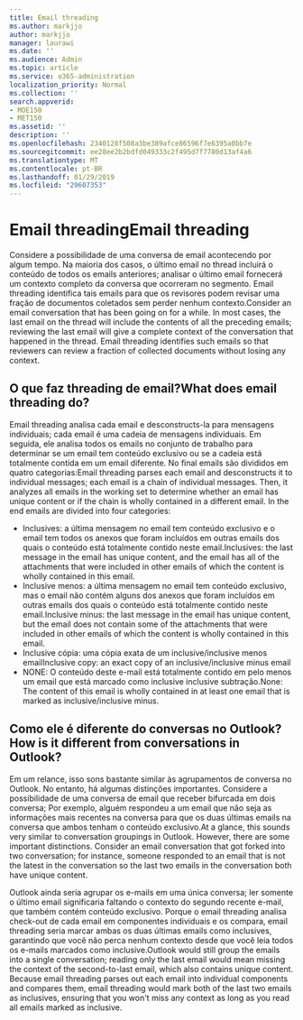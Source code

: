 ```yaml
---
title: Email threading
ms.author: markjjo
author: markjjo
manager: laurawi
ms.date: ''
ms.audience: Admin
ms.topic: article
ms.service: o365-administration
localization_priority: Normal
ms.collection: ''
search.appverid:
- MOE150
- MET150
ms.assetid: ''
description: ''
ms.openlocfilehash: 2340128f508a3be389afce86596f7e6395a0bb7e
ms.sourcegitcommit: ee28ee2b2bdfd049333c2f495d7f7780d13af4a6
ms.translationtype: MT
ms.contentlocale: pt-BR
ms.lasthandoff: 01/29/2019
ms.locfileid: "29607353"
---
```

# <a name="email-threading"></a><span data-ttu-id="29394-102">Email threading</span><span class="sxs-lookup"><span data-stu-id="29394-102">Email threading</span></span>
<span data-ttu-id="29394-p101">Considere a possibilidade de uma conversa de email acontecendo por algum tempo. Na maioria dos casos, o último email no thread incluirá o conteúdo de todos os emails anteriores; analisar o último email fornecerá um contexto completo da conversa que ocorreram no segmento. Email threading identifica tais emails para que os revisores podem revisar uma fração de documentos coletados sem perder nenhum contexto.</span><span class="sxs-lookup"><span data-stu-id="29394-p101">Consider an email conversation that has been going on for a while. In most cases, the last email on the thread will include the contents of all the preceding emails; reviewing the last email will give a complete context of the conversation that happened in the thread. Email threading identifies such emails so that reviewers can review a fraction of collected documents without losing any context.</span></span>

## <a name="what-does-email-threading-do"></a><span data-ttu-id="29394-106">O que faz threading de email?</span><span class="sxs-lookup"><span data-stu-id="29394-106">What does email threading do?</span></span>
<span data-ttu-id="29394-p102">Email threading analisa cada email e desconstructs-la para mensagens individuais; cada email é uma cadeia de mensagens individuais. Em seguida, ele analisa todos os emails no conjunto de trabalho para determinar se um email tem conteúdo exclusivo ou se a cadeia está totalmente contida em um email diferente. No final emails são divididos em quatro categorias:</span><span class="sxs-lookup"><span data-stu-id="29394-p102">Email threading parses each email and desconstructs it to individual messages; each email is a chain of individual messages. Then, it analyzes all emails in the working set to determine whether an email has unique content or if the chain is wholly contained in a different email. In the end emails are divided into four categories:</span></span>
- <span data-ttu-id="29394-110">Inclusives: a última mensagem no email tem conteúdo exclusivo e o email tem todos os anexos que foram incluídos em outras emails dos quais o conteúdo está totalmente contido neste email.</span><span class="sxs-lookup"><span data-stu-id="29394-110">Inclusives: the last message in the email has unique content, and the email has all of the attachments that were included in other emails of which the content is wholly contained in this email.</span></span>
- <span data-ttu-id="29394-111">Inclusive menos: a última mensagem no email tem conteúdo exclusivo, mas o email não contém alguns dos anexos que foram incluídos em outras emails dos quais o conteúdo está totalmente contido neste email.</span><span class="sxs-lookup"><span data-stu-id="29394-111">Inclusive minus: the last message in the email has unique content, but the email does not contain some of the attachments that were included in other emails of which the content is wholly contained in this email.</span></span>
- <span data-ttu-id="29394-112">Inclusive cópia: uma cópia exata de um inclusive/inclusive menos email</span><span class="sxs-lookup"><span data-stu-id="29394-112">Inclusive copy: an exact copy of an inclusive/inclusive minus email</span></span>
- <span data-ttu-id="29394-113">NONE: O conteúdo deste e-mail está totalmente contido em pelo menos um email que está marcado como inclusive inclusive subtração.</span><span class="sxs-lookup"><span data-stu-id="29394-113">None: The content of this email is wholly contained in at least one email that is marked as inclusive/inclusive minus.</span></span>

## <a name="how-is-it-different-from-conversations-in-outlook"></a><span data-ttu-id="29394-114">Como ele é diferente do conversas no Outlook?</span><span class="sxs-lookup"><span data-stu-id="29394-114">How is it different from conversations in Outlook?</span></span>
<span data-ttu-id="29394-p103">Em um relance, isso sons bastante similar às agrupamentos de conversa no Outlook. No entanto, há algumas distinções importantes. Considere a possibilidade de uma conversa de email que receber bifurcada em dois conversa; Por exemplo, alguém respondeu a um email que não seja as informações mais recentes na conversa para que os duas últimas emails na conversa que ambos tenham o conteúdo exclusivo.</span><span class="sxs-lookup"><span data-stu-id="29394-p103">At a glance, this sounds very similar to conversation groupings in Outlook. However, there are some important distinctions. Consider an email conversation that got forked into two conversation; for instance, someone responded to an email that is not the latest in the conversation so the last two emails in the conversation both have unique content.</span></span>

<span data-ttu-id="29394-p104">Outlook ainda seria agrupar os e-mails em uma única conversa; ler somente o último email significaria faltando o contexto do segundo recente e-mail, que também contém conteúdo exclusivo. Porque o email threading analisa check-out de cada email em componentes individuais e os compara, email threading seria marcar ambas os duas últimas emails como inclusives, garantindo que você não perca nenhum contexto desde que você leia todos os e-mails marcados como inclusive.</span><span class="sxs-lookup"><span data-stu-id="29394-p104">Outlook would still group the emails into a single conversation; reading only the last email would mean missing the context of the second-to-last email, which also contains unique content. Because email threading parses out each email into individual components and compares them, email threading would mark both of the last two emails as inclusives, ensuring that you won't miss any context as long as you read all emails marked as inclusive.</span></span>